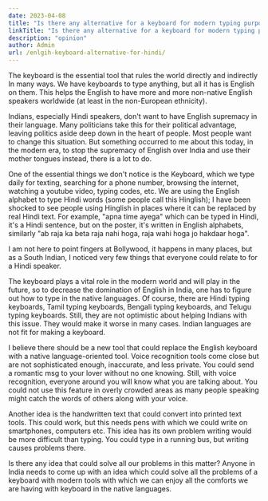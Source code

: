 ```yaml
---
date: 2023-04-08
title: "Is there any alternative for a keyboard for modern typing purposes in Hindi?"
linkTitle: "Is there any alternative for a keyboard for modern typing purposes in Hindi?"
description: "opinion"
author: Admin
url: /enlgih-keyboard-alternative-for-hindi/
---
```



The keyboard is the essential tool that rules the world directly and indirectly In many ways. We have keyboards to type anything, but all it has is English on them. This helps the English to have more and more non-native English speakers worldwide (at least in the non-European ethnicity). 


Indians, especially Hindi speakers, don't want to have English supremacy in their language. Many politicians take this for their political advantage, leaving politics aside deep down in the heart of people. Most people want to change this situation. But something occurred to me about this today, in the modern era, to stop the supremacy of English over India and use their mother tongues instead, there is a lot to do.


One of the essential things we don't notice is the Keyboard, which we type daily for texting, searching for a phone number, browsing the internet, watching a youtube video, typing codes, etc. We are using the English alphabet to type Hindi words (some people call this Hinglish); I have been shocked to see people using Hinglish in places where it can be replaced by real Hindi text. For example, "apna time ayega" which can be typed in Hindi, it's a Hindi sentence, but on the poster, it's written in English alphabets, similarly "ab raja ka beta raja nahi hoga, raja wahi hoga jo hakdaar hoga". 


I am not here to point fingers at Bollywood, it happens in many places, but as a South Indian, I noticed very few things that everyone could relate to for a Hindi speaker. 


The keyboard plays a vital role in the modern world and will play in the future, so to decrease the domination of English in India, one has to figure out how to type in the native languages. Of course, there are Hindi typing keyboards, Tamil typing keyboards, Bengali typing keyboards, and Telugu typing keyboards. Still, they are not optimistic about helping Indians with this issue. They would make it worse in many cases. Indian languages are not fit for making a keyboard. 


I believe there should be a new tool that could replace the English keyboard with a native language-oriented tool. Voice recognition tools come close but are not sophisticated enough, inaccurate, and less private. You could send a romantic msg to your lover without no one knowing. Still, with voice recognition, everyone around you will know what you are talking about. You could not use this feature in overly crowded areas as many people speaking might catch the words of others along with your voice. 

Another idea is the handwritten text that could convert into printed text tools. This could work, but this needs pens with which we could write on smartphones, computers etc. This idea has its own problem writing would be more difficult than typing. You could type in a running bus, but writing causes problems there. 

Is there any idea that could solve all our problems in this matter? Anyone in India needs to come up with an idea which could solve all the problems of a keyboard with modern tools with which we can enjoy all the comforts we are having with keyboard in the native languages.
